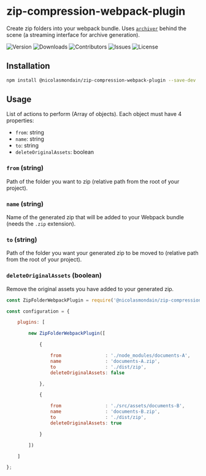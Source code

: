 # zip-compression-webpack-plugin
Create zip folders into your webpack bundle.
Uses [`archiver`](https://www.npmjs.com/package/archiver) behind the scene (a streaming interface for archive generation).

![Version](https://img.shields.io/github/package-json/version/nicolasmondain/zip-compression-webpack-plugin)
![Downloads](https://img.shields.io/npm/dm/@nicolasmondain/zip-compression-webpack-plugin.svg)
![Contributors](https://img.shields.io/github/contributors/nicolasmondain/zip-compression-webpack-plugin)
![Issues](https://img.shields.io/github/issues/nicolasmondain/zip-compression-webpack-plugin)
![License](https://img.shields.io/github/license/nicolasmondain/zip-compression-webpack-plugin)

## Installation

```bash
npm install @nicolasmondain/zip-compression-webpack-plugin --save-dev
```
## Usage

List of actions to perform (Array of objects).
Each object must have 4 properties:

* `from`: string
* `name`: string
* `to`: string
* `deleteOriginalAssets`: boolean

### `from` (string)
Path of the folder you want to zip (relative path from the root of your project).
### `name` (string)
Name of the generated zip that will be added to your Webpack bundle (needs the `.zip` extension).
### `to` (string)
Path of the folder you want your generated zip to be moved to (relative path from the root of your project).
### `deleteOriginalAssets` (boolean)
Remove the original assets you have added to your generated zip.


```js
const ZipFolderWebpackPlugin = require('@nicolasmondain/zip-compression-webpack-plugin');

const configuration = {

    plugins: [

        new ZipFolderWebpackPlugin([

			{

				from                : './node_modules/documents-A',
				name                : 'documents-A.zip',
				to                  : './dist/zip',
				deleteOriginalAssets: false

			},

			{

				from                : './src/assets/documents-B',
				name                : 'documents-B.zip',
				to                  : './dist/zip',
				deleteOriginalAssets: true

			}

		])

    ]

};
```
